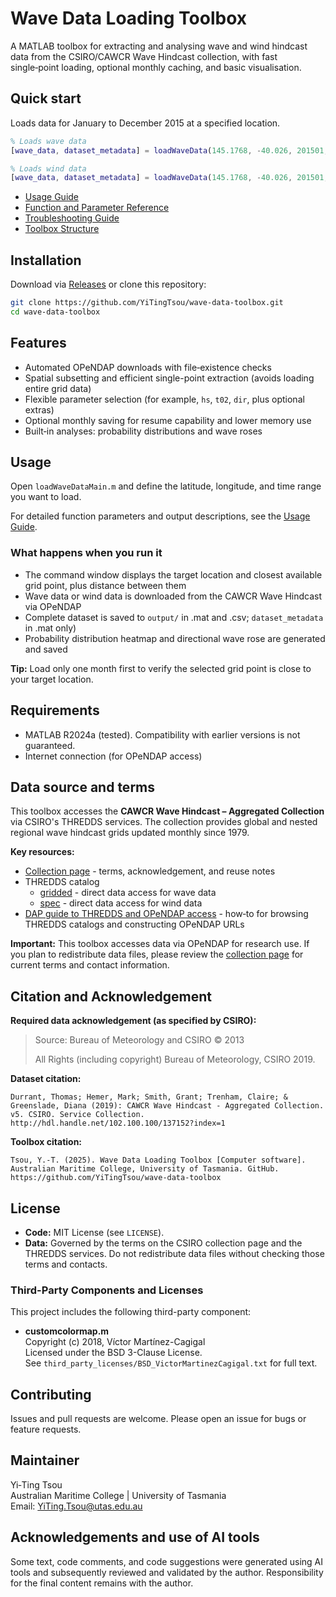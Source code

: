 # Wave Data Loading Toolbox

A MATLAB toolbox for extracting and analysing wave and wind hindcast data from the CSIRO/CAWCR Wave Hindcast collection, with fast single‑point loading, optional monthly caching, and basic visualisation.

## Quick start

Loads data for January to December 2015 at a specified location.

```matlab
% Loads wave data
[wave_data, dataset_metadata] = loadWaveData(145.1768, -40.026, 201501, 201512);

% Loads wind data
[wave_data, dataset_metadata] = loadWaveData(145.1768, -40.026, 201501, 201512, 'wind', true);
```

- [Usage Guide](docs/usage.md)
- [Function and Parameter Reference](docs/parameters.md)
- [Troubleshooting Guide](docs/troubleshooting.md)
- [Toolbox Structure](docs/structure.md)

## Installation

Download via [Releases](https://github.com/YiTingTsou/wave-data-toolbox/releases) or clone this repository:

```bash
git clone https://github.com/YiTingTsou/wave-data-toolbox.git
cd wave-data-toolbox
```

## Features

- Automated OPeNDAP downloads with file‑existence checks
- Spatial subsetting and efficient single-point extraction (avoids loading entire grid data)
- Flexible parameter selection (for example, `hs`, `t02`, `dir`, plus optional extras)
- Optional monthly saving for resume capability and lower memory use
- Built‑in analyses: probability distributions and wave roses

## Usage

Open `loadWaveDataMain.m` and define the latitude, longitude, and time range you want to load.

For detailed function parameters and output descriptions, see the [Usage Guide](docs/usage.md).

### What happens when you run it

- The command window displays the target location and closest available grid point, plus distance between them
- Wave data or wind data is downloaded from the CAWCR Wave Hindcast via OPeNDAP
- Complete dataset is saved to `output/` in .mat and .csv; `dataset_metadata` in .mat only)
- Probability distribution heatmap and directional wave rose are generated and saved

**Tip:** Load only one month first to verify the selected grid point is close to your target location.

## Requirements

- MATLAB R2024a (tested). Compatibility with earlier versions is not guaranteed.
- Internet connection (for OPeNDAP access)

## Data source and terms

This toolbox accesses the **CAWCR Wave Hindcast – Aggregated Collection** via CSIRO's THREDDS services. The collection provides global and nested regional wave hindcast grids updated monthly since 1979.

**Key resources:**

- [Collection page](https://data.csiro.au/collection/csiro:39819) - terms, acknowledgement, and reuse notes
- THREDDS catalog
  - [gridded](http://data-cbr.csiro.au/thredds/catalog/catch_all/CMAR_CAWCR-Wave_archive/CAWCR_Wave_Hindcast_aggregate/gridded/catalog.html) - direct data access for wave data
  - [spec](http://data-cbr.csiro.au/thredds/catalog/catch_all/CMAR_CAWCR-Wave_archive/CAWCR_Wave_Hindcast_aggregate/gridded/catalog.html) - direct data access for wind data
- [DAP guide to THREDDS and OPeNDAP access](https://research.csiro.au/dap/download/accessing-data-via-a-thredds-catalogue/) - how‑to for browsing THREDDS catalogs and constructing OPeNDAP URLs

**Important:** This toolbox accesses data via OPeNDAP for research use. If you plan to redistribute data files, please review the [collection page](https://data.csiro.au/collection/csiro:39819) for current terms and contact information.

## Citation and Acknowledgement

**Required data acknowledgement (as specified by CSIRO):**

> Source: Bureau of Meteorology and CSIRO © 2013
>
> All Rights (including copyright) Bureau of Meteorology, CSIRO 2019.

**Dataset citation:**

```
Durrant, Thomas; Hemer, Mark; Smith, Grant; Trenham, Claire; & Greenslade, Diana (2019): CAWCR Wave Hindcast - Aggregated Collection. v5. CSIRO. Service Collection. http://hdl.handle.net/102.100.100/137152?index=1
```

**Toolbox citation:**

```
Tsou, Y.-T. (2025). Wave Data Loading Toolbox [Computer software]. Australian Maritime College, University of Tasmania. GitHub. https://github.com/YiTingTsou/wave-data-toolbox
```

## License

- **Code:** MIT License (see `LICENSE`).
- **Data:** Governed by the terms on the CSIRO collection page and the THREDDS services. Do not redistribute data files without checking those terms and contacts.

### Third-Party Components and Licenses

This project includes the following third-party component:

- **customcolormap.m**  
  Copyright (c) 2018, Víctor Martínez-Cagigal  
  Licensed under the BSD 3-Clause License.  
  See `third_party_licenses/BSD_VictorMartinezCagigal.txt` for full text.

## Contributing

Issues and pull requests are welcome. Please open an issue for bugs or feature requests.

## Maintainer

Yi‑Ting Tsou  
Australian Maritime College | University of Tasmania  
Email: YiTing.Tsou@utas.edu.au

## Acknowledgements and use of AI tools

Some text, code comments, and code suggestions were generated using AI tools and subsequently reviewed and validated by the author. Responsibility for the final content remains with the author.
